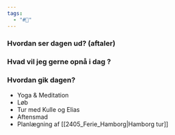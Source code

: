 ```yaml
---
tags:
  - "#📅"
---
```

### Hvordan ser dagen ud? (aftaler)


### Hvad vil jeg gerne opnå i dag ?


### Hvordan gik dagen?
- Yoga & Meditation
- Løb
- Tur med Kulle og Elias
- Aftensmad
- Planlægning af [[2405_Ferie_Hamborg|Hamborg tur]]
